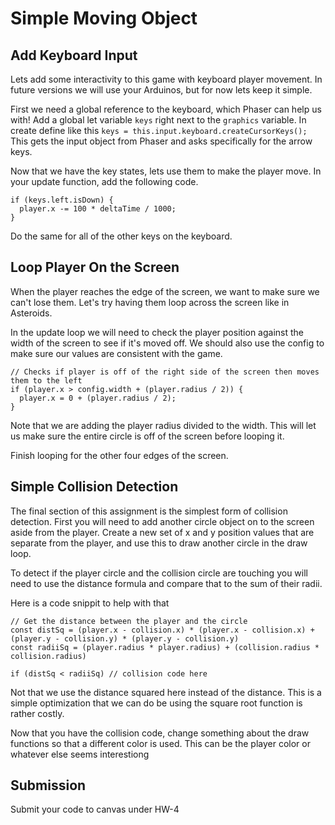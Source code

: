 # Simple Moving Object

## Add Keyboard Input

Lets add some interactivity to this game with keyboard player movement. In future versions we will use your Arduinos, but for now lets keep it simple. 

First we need a global reference to the keyboard, which Phaser can help us with! Add a global let variable `keys` right next to the `graphics` variable. In create define like this `keys = this.input.keyboard.createCursorKeys();` This gets the input object from Phaser and asks specifically for the arrow keys.

Now that we have the key states, lets use them to make the player move. In your update function, add the following code.
```
if (keys.left.isDown) {
  player.x -= 100 * deltaTime / 1000;
}
```
Do the same for all of the other keys on the keyboard.


## Loop Player On the Screen

When the player reaches the edge of the screen, we want to make sure we can't lose them. Let's try having them loop across the screen like in Asteroids.

In the update loop we will need to check the player position against the width of the screen to see if it's moved off. We should also use the config to make sure our values are consistent with the game.

```
// Checks if player is off of the right side of the screen then moves them to the left
if (player.x > config.width + (player.radius / 2)) {
  player.x = 0 + (player.radius / 2);
}
```
Note that we are adding the player radius divided to the width. This will let us make sure the entire circle is off of the screen before looping it.

Finish looping for the other four edges of the screen.


## Simple Collision Detection

The final section of this assignment is the simplest form of collision detection. First you will need to add another circle object on to the screen aside from the player. Create a new set of x and y position values that are separate from the player, and use this to draw another circle in the draw loop.

To detect if the player circle and the collision circle are touching you will need to use the distance formula and compare that to the sum of their radii.

Here is a code snippit to help with that
```
// Get the distance between the player and the circle
const distSq = (player.x - collision.x) * (player.x - collision.x) + (player.y - collision.y) * (player.y - collision.y)
const radiiSq = (player.radius * player.radius) + (collision.radius * collision.radius)

if (distSq < radiiSq) // collision code here

```
Not that we use the distance squared here instead of the distance. This is a simple optimization that we can do be using the square root function is rather costly.

Now that you have the collision code, change something about the draw functions so that a different color is used. This can be the player color or whatever else seems interestiong


## Submission

Submit your code to canvas under HW-4